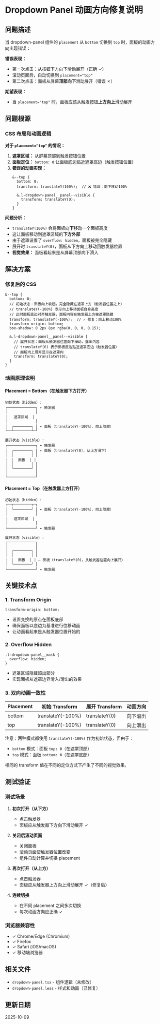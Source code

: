 # Dropdown Panel 动画方向修复说明

## 问题描述

当 dropdown-panel 组件的 `placement` 从 `bottom` 切换到 `top` 时，面板的动画方向出现错误：

**错误表现：**
- 第一次点击：从按钮下方向下滑动展开（正确 ✓）
- 滚动页面后，自动切换到 `placement="top"`
- 第二次点击：面板从屏幕**顶部向下**滑动展开（错误 ✗）

**期望表现：**
- 当 `placement="top"` 时，面板应该从触发按钮**上方向上**滑动展开

## 问题根源

### CSS 布局和动画逻辑

**对于 `placement="top"` 的情况：**

1. **遮罩区域：** 从屏幕顶部到触发按钮位置
2. **面板定位：** `bottom: 0` 让面板底边贴近遮罩底边（触发按钮位置）
3. **错误的动画实现：**
   ```less
   &--top {
     bottom: 0;
     transform: translateY(100%);  // ❌ 错误：向下移动100%
     
     &.l-dropdown-panel__panel--visible {
       transform: translateY(0);
     }
   }
   ```

**问题分析：**
- `translateY(100%)` 会将面板向**下**移动一个面板高度
- 这让面板移动到遮罩区域的**下方外部**
- 由于遮罩设置了 `overflow: hidden`，面板被完全隐藏
- 展开时 `translateY(0)`，面板从下方向上移动回触发器位置
- **视觉效果：** 面板看起来是从屏幕顶部向下滑入

## 解决方案

### 修复后的 CSS

```less
&--top {
  bottom: 0;
  // 初始状态：面板向上收起，完全隐藏在遮罩上方（触发器位置之上）
  // translateY(-100%) 表示向上移动面板自身高度
  // 此时面板底边对齐触发器，面板内容在触发器上方被遮罩隐藏
  transform: translateY(-100%);  // ✓ 修复：向上移动100%
  transform-origin: bottom;
  box-shadow: 0 2px 8px rgba(0, 0, 0, 0.15);

  &.l-dropdown-panel__panel--visible {
    // 展开状态：面板从触发器位置向下滑动，露出内容
    // translateY(0) 表示面板底边贴近遮罩底边（触发器位置）
    // 面板向上展开显示在遮罩内
    transform: translateY(0);
  }
}
```

### 动画原理说明

#### Placement = Bottom（在触发器下方打开）

```
初始状态（hidden）:
┌─────────────┐ ← 触发器
│             │
│   遮罩区域  │
│             │
│  ┌────────┐ │ ← 面板（translateY(-100%)，向上隐藏）
└──┴────────┴─┘

展开状态（visible）:
┌─────────────┐ ← 触发器
│  ┌────────┐ │ ← 面板（translateY(0)，从上方滑下）
│  │        │ │
│  │  面板  │ │
│  │        │ │
│  └────────┘ │
│             │
└─────────────┘
```

#### Placement = Top（在触发器上方打开）

```
初始状态（hidden）:
┌──┬────────┬─┐
│  └────────┘ │ ← 面板（translateY(-100%)，向上隐藏）
│             │
│   遮罩区域  │
│             │
└─────────────┘ ← 触发器

展开状态（visible）:
┌─────────────┐
│             │
│  ┌────────┐ │
│  │        │ │
│  │  面板  │ │ ← 面板（translateY(0)，从触发器位置向上展开）
│  └────────┘ │
└─────────────┘ ← 触发器
```

## 关键技术点

### 1. Transform Origin

```less
transform-origin: bottom;
```

- 设置变换的原点在面板底部
- 确保面板以底边为基准进行位移动画
- 让动画看起来是从触发器位置开始的

### 2. Overflow Hidden

```less
.l-dropdown-panel__mask {
  overflow: hidden;
}
```

- 遮罩区域隐藏超出部分
- 实现面板从遮罩边界滑入/滑出的效果

### 3. 双向动画一致性

| Placement | 初始 Transform | 展开 Transform | 动画方向 |
|-----------|---------------|---------------|---------|
| bottom    | translateY(-100%) | translateY(0) | 向下滑出 |
| top       | translateY(-100%) | translateY(0) | 向上滑出 |

注意：两种模式都使用 `translateY(-100%)` 作为初始状态，但由于：
- `bottom` 模式：面板 `top: 0`（在遮罩顶部）
- `top` 模式：面板 `bottom: 0`（在遮罩底部）

相同的 transform 值在不同的定位方式下产生了不同的视觉效果。

## 测试验证

### 测试场景

1. **初次打开（从下方）**
   - 点击触发器
   - 面板应从触发器下方向下滑动展开 ✓

2. **关闭后滚动页面**
   - 关闭面板
   - 滚动页面使触发器位置改变
   - 组件自动计算并切换 placement

3. **再次打开（从上方）**
   - 点击触发器
   - 面板应从触发器上方向上滑动展开 ✓（修复后）

4. **连续切换**
   - 在不同 placement 之间多次切换
   - 每次动画方向应正确 ✓

### 浏览器兼容性

- ✓ Chrome/Edge (Chromium)
- ✓ Firefox
- ✓ Safari (iOS/macOS)
- ✓ 移动端浏览器

## 相关文件

- `dropdown-panel.tsx` - 组件逻辑（未修改）
- `dropdown-panel.less` - 样式和动画（已修复）

## 更新日期

2025-10-09
